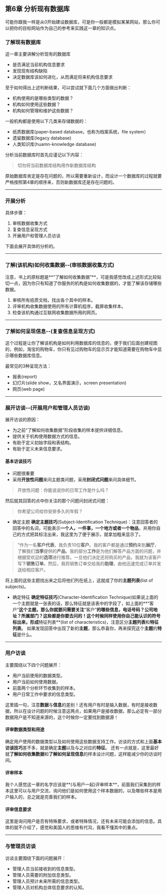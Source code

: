 ## 第6章 分析现有数据库 ##

可能你跟我一样是从0开始建设数据库，可是你一般都是模拟某某网站，那么你可以把你的目标网站作为自己的参考来实践这一章的知识点。

### 了解现有数据库 ###
这一章主要讲解分析现有的数据库

- 是否满足当前机构信息要求
- 发现现有结构缺陷
- 决定数据库该如何进化，从而满足将来机构信息要求

至于如何得出上述判断结果，可以尝试就下面几个方面做出判断：

- 机构使用的是哪些类型的数据？
- 机构如何使用这些数据？
- 机构如何管理和维护这些数据？

一般机构都是使用以下几类来存储数据的：

- 纸质数据库(paper-based database，也称为档案系统，file system）
- 遗留数据库(legacy database)
- 人类知识库(huamn-knowledge database)

分析当前数据库时首先应谨记以下内容：
> 切勿将当前数据库结构用作新数据库结构

原始数据库肯定是存在问题的，所以需要重新设计，而设计一个数据库的过程就要严格按照第4章的顺序来，否则新数据库还是存在问题的。

----------
### 开展分析 ###
具体步骤：

1. 审核数据收集方式
2. 复查信息呈现方式
3. 开展用户和管理人员访谈

下面会展开具体的分析的。

----------
### 了解(该机构)如何收集数据--(审核数据收集方式) ###

注意，书上的原标题是**“了解如何收集数据”**，可是我感觉改成上述形式比较贴切一点，因为你只有知道了你服务的机构是如何收集数据的，才能了解该存储哪些数据。

1. 审核所有纸质文档，找出各个其中的样本。
2. 评审机构收集数据使用的所有计算机程序，截屏收集样本。
3. 检查该机构通过互联网收集数据所用的网页。

----------
### 了解如何呈现信息--(复查信息呈现方式) ###

这个过程是让你了解该机构是如何利用数据库的信息的，便于我们后面创建视图的，例如，淘宝的购物车，你只有见过购物车的显示页才能知道需要在购物车中显示哪些数据库信息。

最常见的3种呈现方法：

- 报表(report)
- 幻灯片(slide show，又名界面演示，screen presentation)
- 网页(web page)

----------
### 展开访谈--(开展用户和管理人员访谈) ###

展开访谈的原因：

- 为之前“了解如何收集数据”阶段收集的样本提供详细信息。
- 提供关于机构使用数据方式的信息。
- 有助于定义初始字段和表结构。
- 有助于定义未来信息要求。

#### 基本访谈技巧 ####

- 问题很重要
- 采用**开放性问题**来问主题类问题，采用**封闭式问题**来问具体细节。

> 开放性问题：你能说说你的日常工作是什么吗？

然后就其回答的点中你关注的那个问题问封闭式问题：
>你希望公司给你安排多久的年假？

- 确定主题
**确定主题技巧**(Subject-Identification Technique)：注意回答者的回答中的名词，可能表示**一个人，一件事，一个地方或者一个物品**，并用你自己的方式把其标注出来，我这里为了便于展示，就拿加粗来显示了。

> ”作为一名**客户代表**，我负责10位**客户**。我的客户都是通过**预约**来到**展厅**，了解我们**当季**提供的**产品**。我的部分**工作**是为他们解答产品方面的问题，并根据受欢迎的**选项**进行推荐。一旦他们决定还将购买的产品，我就为该客户写下**销售订单**。然后，我将销售订单交给我的**助理**，由他迅速完成订单并发送给相应客户。

将上面的这些主题找出来之后将他们列在纸上，这就成了你的**主题列表**(list of subjects)。

- 确定特征
**确定特征技巧**(Character-Identification Technique)如果说上面的一个主题就是一张表的话，那么特征就是该表中的字段了，如上面的**“客户”**这个主题，那么你就要问需要关注**“客户”**的哪些信息，电话号码？公司地址？所属部门？这些都是你要去问的！这个时候同样使用你自己能认识的符号标出来，形成**特征列表**(list of characteristics)，注意区分**主题列表**和**特征列表**。
如果发现回答中出现了新的**主题**，那么恭喜你，再来探究这个**主题**的**特征**是什么。

----------
### 用户访谈 ###
主要围绕以下四个问题展开：

- 用户当前使用的数据类型。
- 用户当前如何使用数据。
- 前面两个分析环节收集到的样本。
- 用户日常工作中要求的信息类型。

这里插一句，注意**数据**与**信息**的差别！还有用户有时是输入数据，有时是接收数据，所以在设计问题的时候注意这两点，如果用户是接收数据，那么必定有一部分数据用户是不知道来源的，这个时候你一定要找到数据源！

#### 评审数据类型和用途 #####
确定用户使用的数据类型以及如何使用这些数据支持工作。访谈的方式和上面**基本访谈技巧**差不多，就是确定**主题**以及与之对应的**特征**。
还有一点就是，这里最好就**了解如何收集数据**和**了解如何呈现信息**的样本设计问题，这样能减少你的访谈时间。

#### 评审样本 #####
我个人感觉这一章的名字应该是**(与用户一起)评审样本**，前面我们采集到的样本这里可以与用户交流，询问他们是如何使用这个样本数据的，以及哪些样本是用户输入的，总之就是完善我们的样本。

#### 评审信息要求 ####
这里是询问用户是否有特殊要求，或者特殊情况，还有未来可能会添加的信息。具体的就不介绍了，感觉和美国人的思维有代沟，我看不懂其中的重点。

----------
### 与管理员访谈 ###
访谈主要围绕下面的问题展开：

- 管理人员当前接收到的信息类型。
- 管理人员需要的附加信息类型。
- 管理人员预计未来所需的信息类型。
- 管理人员对机构总体信息要求的认知。



